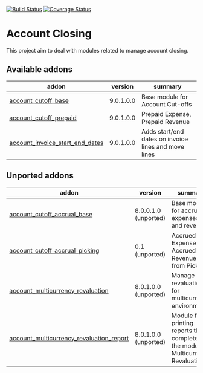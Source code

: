 [![Build Status](https://travis-ci.org/zeroincombenze/account-closing.svg?branch=9.0)](https://travis-ci.org/zeroincombenze/account-closing)
[![Coverage Status](https://img.shields.io/coveralls/zeroincombenze/account-closing.svg)](https://coveralls.io/r/zeroincombenze/account-closing?branch=9.0)

Account Closing
===============

This project aim to deal with modules related to manage account closing.

[//]: # (addons)
Available addons
----------------
addon | version | summary
--- | --- | ---
[account_cutoff_base](account_cutoff_base/) | 9.0.1.0.0 | Base module for Account Cut-offs
[account_cutoff_prepaid](account_cutoff_prepaid/) | 9.0.1.0.0 | Prepaid Expense, Prepaid Revenue
[account_invoice_start_end_dates](account_invoice_start_end_dates/) | 9.0.1.0.0 | Adds start/end dates on invoice lines and move lines

Unported addons
---------------
addon | version | summary
--- | --- | ---
[account_cutoff_accrual_base](account_cutoff_accrual_base/) | 8.0.0.1.0 (unported) | Base module for accrued expenses and revenues
[account_cutoff_accrual_picking](account_cutoff_accrual_picking/) | 0.1 (unported) | Accrued Expense & Accrued Revenue from Pickings
[account_multicurrency_revaluation](account_multicurrency_revaluation/) | 8.0.1.0.0 (unported) | Manage revaluation for multicurrency environment
[account_multicurrency_revaluation_report](account_multicurrency_revaluation_report/) | 8.0.1.0.0 (unported) | Module for printing reports that completes the module Multicurrency Revaluation

[//]: # (end addons)
